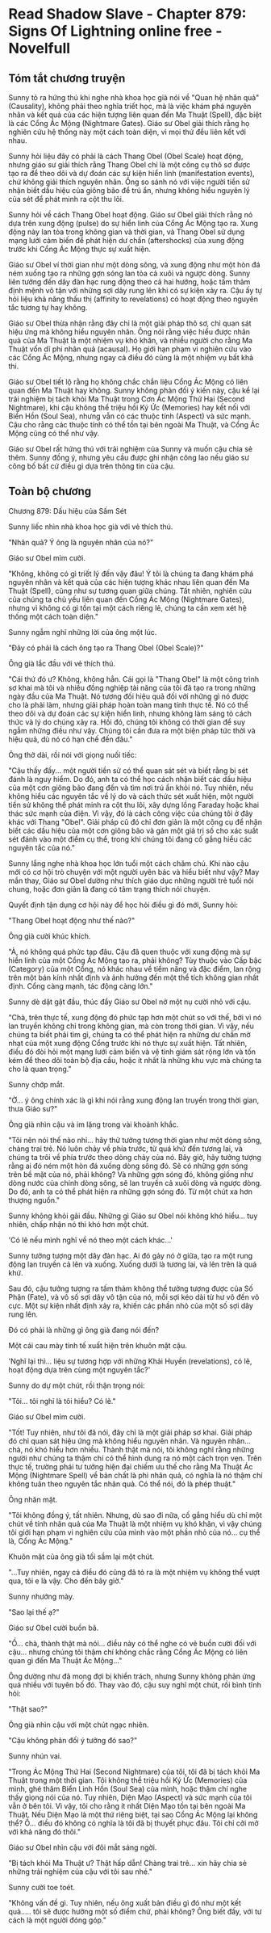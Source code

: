 # Read Shadow Slave - Chapter 879: Signs Of Lightning online free - Novelfull

## Tóm tắt chương truyện

Sunny tỏ ra hứng thú khi nghe nhà khoa học già nói về "Quan hệ nhân quả" (Causality), không phải theo nghĩa triết học, mà là việc khám phá nguyên nhân và kết quả của các hiện tượng liên quan đến Ma Thuật (Spell), đặc biệt là các Cổng Ác Mộng (Nightmare Gates). Giáo sư Obel giải thích rằng họ nghiên cứu hệ thống này một cách toàn diện, vì mọi thứ đều liên kết với nhau.

Sunny hỏi liệu đây có phải là cách Thang Obel (Obel Scale) hoạt động, nhưng giáo sư giải thích rằng Thang Obel chỉ là một công cụ thô sơ được tạo ra để theo dõi và dự đoán các sự kiện hiển linh (manifestation events), chứ không giải thích nguyên nhân. Ông so sánh nó với việc người tiền sử nhận biết dấu hiệu của giông bão để trú ẩn, nhưng không hiểu nguyên lý của sét để phát minh ra cột thu lôi.

Sunny hỏi về cách Thang Obel hoạt động. Giáo sư Obel giải thích rằng nó dựa trên xung động (pulse) do sự hiển linh của Cổng Ác Mộng tạo ra. Xung động này lan tỏa trong không gian và thời gian, và Thang Obel sử dụng mạng lưới cảm biến để phát hiện dư chấn (aftershocks) của xung động trước khi Cổng Ác Mộng thực sự xuất hiện.

Giáo sư Obel ví thời gian như một dòng sông, và xung động như một hòn đá ném xuống tạo ra những gợn sóng lan tỏa cả xuôi và ngược dòng. Sunny liên tưởng đến dây đàn hạc rung động theo cả hai hướng, hoặc tấm thảm định mệnh vô tận với những sợi dây rung lên khi có sự kiện xảy ra. Cậu ấy tự hỏi liệu khả năng thấu thị (affinity to revelations) có hoạt động theo nguyên tắc tương tự hay không.

Giáo sư Obel thừa nhận rằng đây chỉ là một giải pháp thô sơ, chỉ quan sát hiệu ứng mà không hiểu nguyên nhân. Ông nói rằng việc hiểu được nhân quả của Ma Thuật là một nhiệm vụ khó khăn, và nhiều người cho rằng Ma Thuật vốn dĩ phi nhân quả (acausal). Họ giới hạn phạm vi nghiên cứu vào các Cổng Ác Mộng, nhưng ngay cả điều đó cũng là một nhiệm vụ bất khả thi.

Giáo sư Obel tiết lộ rằng họ không chắc chắn liệu Cổng Ác Mộng có liên quan đến Ma Thuật hay không. Sunny không phản đối ý kiến này, cậu kể lại trải nghiệm bị tách khỏi Ma Thuật trong Cơn Ác Mộng Thứ Hai (Second Nightmare), khi cậu không thể triệu hồi Ký Ức (Memories) hay kết nối với Biển Hồn (Soul Sea), nhưng vẫn có các thuộc tính (Aspect) và sức mạnh. Cậu cho rằng các thuộc tính có thể tồn tại bên ngoài Ma Thuật, và Cổng Ác Mộng cũng có thể như vậy.

Giáo sư Obel rất hứng thú với trải nghiệm của Sunny và muốn cậu chia sẻ thêm. Sunny đồng ý, nhưng yêu cầu được ghi nhận công lao nếu giáo sư công bố bất cứ điều gì dựa trên thông tin của cậu.

## Toàn bộ chương

Chương 879: Dấu hiệu của Sấm Sét

Sunny liếc nhìn nhà khoa học già với vẻ thích thú.

"Nhân quả? Ý ông là nguyên nhân của nó?"

Giáo sư Obel mỉm cười.

"Không, không có gì triết lý đến vậy đâu! Ý tôi là chúng ta đang khám phá nguyên nhân và kết quả của các hiện tượng khác nhau liên quan đến Ma Thuật (Spell), cũng như sự tương quan giữa chúng. Tất nhiên, nghiên cứu của chúng ta chủ yếu liên quan đến Cổng Ác Mộng (Nightmare Gates), nhưng vì không có gì tồn tại một cách riêng lẻ, chúng ta cần xem xét hệ thống một cách toàn diện."

Sunny ngẫm nghĩ những lời của ông một lúc.

"Đây có phải là cách ông tạo ra Thang Obel (Obel Scale)?"

Ông già lắc đầu với vẻ thích thú.

"Cái thứ đó ư? Không, không hẳn. Cái gọi là "Thang Obel" là một công trình sơ khai mà tôi và nhiều đồng nghiệp tài năng của tôi đã tạo ra trong những ngày đầu của Ma Thuật. Nó tương đối hiệu quả đối với những gì nó được cho là phải làm, nhưng giải pháp hoàn toàn mang tính thực tế. Nó có thể theo dõi và dự đoán các sự kiện hiển linh, nhưng không làm sáng tỏ cách thức và lý do chúng xảy ra. Hồi đó, chúng tôi không có thời gian để suy ngẫm những điều như vậy. Chúng tôi cần đưa ra một biện pháp tức thời và hiệu quả, dù nó có hạn chế đến đâu."

Ông thở dài, rồi nói với giọng nuối tiếc:

"Cậu thấy đấy... một người tiền sử có thể quan sát sét và biết rằng bị sét đánh là nguy hiểm. Do đó, anh ta có thể học cách nhận biết các dấu hiệu của một cơn giông bão đang đến và tìm nơi trú ẩn khỏi nó. Tuy nhiên, nếu không hiểu các nguyên tắc về lý do và cách thức sét xuất hiện, một người tiền sử không thể phát minh ra cột thu lôi, xây dựng lồng Faraday hoặc khai thác sức mạnh của điện. Vì vậy, đó là cách công việc của chúng tôi ở đây khác với Thang "Obel". Giải pháp cũ đó chỉ đơn giản là một công cụ để nhận biết các dấu hiệu của một cơn giông bão và gán một giá trị số cho xác suất sét đánh vào một điểm cụ thể, trong khi chúng tôi đang cố gắng hiểu các nguyên tắc của nó."

Sunny lắng nghe nhà khoa học lớn tuổi một cách chăm chú. Khi nào cậu mới có cơ hội trò chuyện với một người uyên bác và hiểu biết như vậy? May mắn thay, Giáo sư Obel dường như thích giáo dục những người trẻ tuổi nói chung, hoặc đơn giản là đang có tâm trạng thích nói chuyện.

Quyết định tận dụng cơ hội này để học hỏi điều gì đó mới, Sunny hỏi:

"Thang Obel hoạt động như thế nào?"

Ông già cười khúc khích.

"À, nó không quá phức tạp đâu. Cậu đã quen thuộc với xung động mà sự hiển linh của một Cổng Ác Mộng tạo ra, phải không? Tùy thuộc vào Cấp bậc (Category) của một Cổng, nó khác nhau về tiềm năng và đặc điểm, lan rộng trên một bán kính nhất định và ảnh hưởng đến một thể tích không gian nhất định. Cổng càng mạnh, tác động càng lớn."

Sunny dè dặt gật đầu, thúc đẩy Giáo sư Obel nở một nụ cười nhỏ với cậu.

"Chà, trên thực tế, xung động đó phức tạp hơn một chút so với thế, bởi vì nó lan truyền không chỉ trong không gian, mà còn trong thời gian. Vì vậy, nếu chúng ta biết phải tìm gì, chúng ta có thể phát hiện ra những dư chấn mờ nhạt của một xung động Cổng trước khi nó thực sự xuất hiện. Tất nhiên, điều đó đòi hỏi một mạng lưới cảm biến và vệ tinh giám sát rộng lớn và tốn kém để theo dõi toàn bộ địa cầu, hoặc ít nhất là những khu vực mà chúng ta cho là quan trọng."

Sunny chớp mắt.

"Ờ... ý ông chính xác là gì khi nói rằng xung động lan truyền trong thời gian, thưa Giáo sư?"

Ông già nhìn cậu và im lặng trong vài khoảnh khắc.

"Tôi nên nói thế nào nhỉ... hãy thử tưởng tượng thời gian như một dòng sông, chàng trai trẻ. Nó luôn chảy về phía trước, từ quá khứ đến tương lai, và chúng ta trôi về phía trước theo dòng chảy của nó. Bây giờ, hãy tưởng tượng rằng ai đó ném một hòn đá xuống dòng sông đó. Sẽ có những gợn sóng trên bề mặt của nó, phải không? Và những gợn sóng đó, không giống như dòng nước của chính dòng sông, sẽ lan truyền cả xuôi dòng và ngược dòng. Do đó, anh ta có thể phát hiện ra những gợn sóng đó. Từ một chút xa hơn thượng nguồn."

Sunny không khỏi gãi đầu. Những gì Giáo sư Obel nói không khó hiểu... tuy nhiên, chấp nhận nó thì khó hơn một chút.

'Có lẽ nếu mình nghĩ về nó theo một cách khác...'

Sunny tưởng tượng một dây đàn hạc. Ai đó gảy nó ở giữa, tạo ra một rung động lan truyền cả lên và xuống. Xuống dưới là tương lai, và lên trên là quá khứ.

Sau đó, cậu tưởng tượng ra tấm thảm không thể tưởng tượng được của Số Phận (Fate), và vô số sợi dây vô tận của nó, mỗi sợi kéo dài từ hư vô đến vô cực. Một sự kiện nhất định xảy ra, khiến các phần nhỏ của một số sợi dây rung lên.

Đó có phải là những gì ông già đang nói đến?

Một cái cau mày tinh tế xuất hiện trên khuôn mặt cậu.

'Nghĩ lại thì... liệu sự tương hợp với những Khải Huyền (revelations), có lẽ, hoạt động dựa trên cùng một nguyên tắc?'

Sunny do dự một chút, rồi thận trọng nói:

"Tôi... tôi nghĩ là tôi hiểu? Có lẽ."

Giáo sư Obel mỉm cười.

"Tốt! Tuy nhiên, như tôi đã nói, đây chỉ là một giải pháp sơ khai. Giải pháp đó chỉ quan sát hiệu ứng mà không hiểu nguyên nhân. Và nguyên nhân... chà, nó khó hiểu hơn nhiều. Thành thật mà nói, tôi không nghĩ rằng những người như chúng ta thậm chí có thể hình dung ra nó một cách trọn vẹn. Trên thực tế, trường phái tư tưởng hiện đại chiếm ưu thế cho rằng Ma Thuật Ác Mộng (Nightmare Spell) về bản chất là phi nhân quả, có nghĩa là nó thậm chí không tuân theo nguyên tắc nhân quả. Có thể nói, đó là phép thuật."

Ông nhăn mặt.

"Tôi không đồng ý, tất nhiên. Nhưng, dù sao đi nữa, cố gắng hiểu dù chỉ một chút về tính nhân quả của Ma Thuật là một nhiệm vụ khó khăn, vì vậy chúng tôi giới hạn phạm vi nghiên cứu của mình vào một phần nhỏ của nó... cụ thể là, Cổng Ác Mộng."

Khuôn mặt của ông già tối sầm lại một chút.

"...Tuy nhiên, ngay cả điều đó cũng đã tỏ ra là một nhiệm vụ không thể vượt qua, tôi e là vậy. Cho đến bây giờ."

Sunny nhướng mày.

"Sao lại thế ạ?"

Giáo sư Obel cười buồn bã.

"Ồ... chà, thành thật mà nói... điều này có thể nghe có vẻ buồn cười đối với cậu... nhưng chúng tôi thậm chí không chắc rằng Cổng Ác Mộng có liên quan gì đến Ma Thuật Ác Mộng..."

Ông dường như đã mong đợi bị khiển trách, nhưng Sunny không phản ứng quá nhiều với tuyên bố đó. Thay vào đó, cậu suy nghĩ một chút, rồi bình tĩnh hỏi:

"Thật sao?"

Ông già nhìn cậu với một chút ngạc nhiên.

"Cậu không phản đối ý tưởng đó sao?"

Sunny nhún vai.

"Trong Ác Mộng Thứ Hai (Second Nightmare) của tôi, tôi đã bị tách khỏi Ma Thuật trong một thời gian. Tôi không thể triệu hồi Ký Ức (Memories) của mình, ghé thăm Biển Linh Hồn (Soul Sea) của mình, hoặc thậm chí nghe thấy giọng nói của nó. Tuy nhiên, Diện Mạo (Aspect) và sức mạnh của tôi vẫn ở bên tôi. Vì vậy, tôi cho rằng ít nhất Diện Mạo tồn tại bên ngoài Ma Thuật. Nếu Diện Mạo là một thứ riêng biệt, tại sao Cổng Ác Mộng lại không thể? Ồ... điều đó không có nghĩa là tôi đã bị thuyết phục đâu. Tôi chỉ cởi mở với khả năng đó thôi."

Giáo sư Obel nhìn cậu với đôi mắt sáng ngời.

"Bị tách khỏi Ma Thuật ư? Thật hấp dẫn! Chàng trai trẻ... xin hãy chia sẻ những trải nghiệm của cậu với tôi sau nhé."

Sunny cười toe toét.

"Không vấn đề gì. Tuy nhiên, nếu ông xuất bản điều gì đó như một kết quả..... tôi sẽ được hưởng một số điểm chứ, phải không? Ông biết đấy, với tư cách là một người đóng góp."